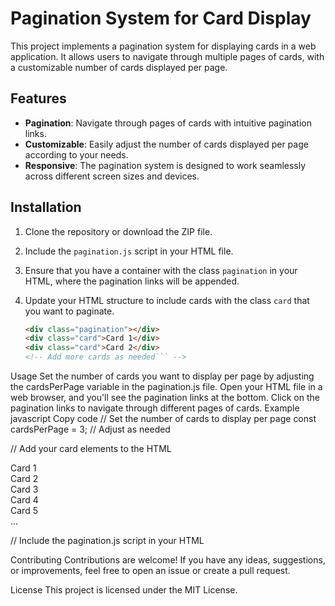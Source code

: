 # Pagination System for Card Display

This project implements a pagination system for displaying cards in a web application. It allows users to navigate through multiple pages of cards, with a customizable number of cards displayed per page.

## Features

- **Pagination**: Navigate through pages of cards with intuitive pagination links.
- **Customizable**: Easily adjust the number of cards displayed per page according to your needs.
- **Responsive**: The pagination system is designed to work seamlessly across different screen sizes and devices.

## Installation

1. Clone the repository or download the ZIP file.
2. Include the `pagination.js` script in your HTML file.
3. Ensure that you have a container with the class `pagination` in your HTML, where the pagination links will be appended.
4. Update your HTML structure to include cards with the class `card` that you want to paginate.

    ```html
    <div class="pagination"></div>
    <div class="card">Card 1</div>
    <div class="card">Card 2</div>
    <!-- Add more cards as needed``` -->

Usage
Set the number of cards you want to display per page by adjusting the cardsPerPage variable in the pagination.js file.
Open your HTML file in a web browser, and you'll see the pagination links at the bottom.
Click on the pagination links to navigate through different pages of cards.
Example
javascript
Copy code
// Set the number of cards to display per page
const cardsPerPage = 3; // Adjust as needed

// Add your card elements to the HTML
<div class="pagination"></div>
<div class="card">Card 1</div>
<div class="card">Card 2</div>
<div class="card">Card 3</div>
<div class="card">Card 4</div>
<div class="card">Card 5</div>
...

// Include the pagination.js script in your HTML
<script src="pagination.js"></script>
Contributing
Contributions are welcome! If you have any ideas, suggestions, or improvements, feel free to open an issue or create a pull request.

License
This project is licensed under the MIT License.
